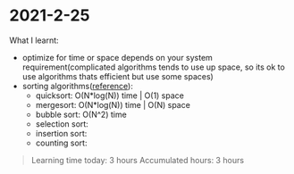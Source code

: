 # 2021-2-25

What I learnt:
- optimize for time or space depends on your system requirement(complicated algorithms tends to use up space, so its ok to use algorithms thats efficient but use some spaces)
- sorting algorithms([reference](https://www.quora.com/What-is-the-fastest-sorting-algorithm)):
    - quicksort: O(N*log(N)) time | O(1) space
    - mergesort: O(N*log(N)) time | O(N) space
    - bubble sort: O(N^2) time
    - selection sort:
    - insertion sort:
    - counting sort:

> Learning time today: 3 hours
> Accumulated hours: 3 hours